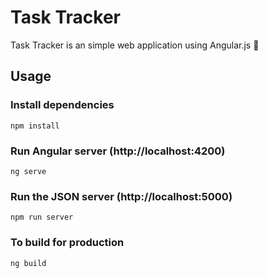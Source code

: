 # Task Tracker
Task Tracker is an simple web application using Angular.js 🎰

## Usage

### Install dependencies

```
npm install
```

### Run Angular server (http://localhost:4200)

```
ng serve
```

### Run the JSON server (http://localhost:5000)

```
npm run server
```

### To build for production

```
ng build
```
